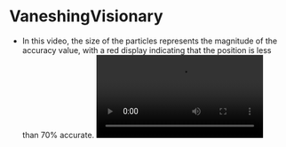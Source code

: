 # VaneshingVisionary
- In this video, the size of the particles represents the magnitude of the accuracy value, with a red display indicating that the position is less than 70% accurate.
<video controls src="unityComponent/2024-03-07-08-17-18.mp4" title="Title"></video>